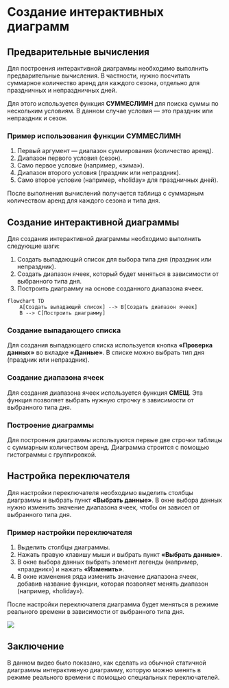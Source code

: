 # Создание интерактивных диаграмм

## Предварительные вычисления

Для построения интерактивной диаграммы необходимо выполнить предварительные вычисления. В частности, нужно посчитать суммарное количество аренд для каждого сезона, отдельно для праздничных и непраздничных дней.

Для этого используется функция **СУММЕСЛИМН** для поиска суммы по нескольким условиям. В данном случае условия — это праздник или непраздник и сезон.

### Пример использования функции СУММЕСЛИМН

1. Первый аргумент — диапазон суммирования (количество аренд).
2. Диапазон первого условия (сезон).
3. Само первое условие (например, «зима»).
4. Диапазон второго условия (праздник или непраздник).
5. Само второе условие (например, «holiday» для праздничных дней).

После выполнения вычислений получается таблица с суммарным количеством аренд для каждого сезона и типа дня.

## Создание интерактивной диаграммы

Для создания интерактивной диаграммы необходимо выполнить следующие шаги:

1. Создать выпадающий список для выбора типа дня (праздник или непраздник).
2. Создать диапазон ячеек, который будет меняться в зависимости от выбранного типа дня.
3. Построить диаграмму на основе созданного диапазона ячеек.

```mermaid
flowchart TD
    A[Создать выпадающий список] --> B[Создать диапазон ячеек]
    B --> C[Построить диаграмму]
```

### Создание выпадающего списка

Для создания выпадающего списка используется кнопка **«Проверка данных»** во вкладке **«Данные»**. В списке можно выбрать тип дня (праздник или непраздник).

### Создание диапазона ячеек

Для создания диапазона ячеек используется функция **СМЕЩ**. Эта функция позволяет выбрать нужную строчку в зависимости от выбранного типа дня.

### Построение диаграммы

Для построения диаграммы используются первые две строчки таблицы с суммарным количеством аренд. Диаграмма строится с помощью гистограммы с группировкой.

## Настройка переключателя

Для настройки переключателя необходимо выделить столбцы диаграммы и выбрать пункт **«Выбрать данные»**. В окне выбора данных нужно изменить значение диапазона ячеек, чтобы он зависел от выбранного типа дня.

### Пример настройки переключателя

1. Выделить столбцы диаграммы.
2. Нажать правую клавишу мыши и выбрать пункт **«Выбрать данные»**.
3. В окне выбора данных выбрать элемент легенды (например, «праздник») и нажать **«Изменить»**.
4. В окне изменения ряда изменить значение диапазона ячеек, добавив название функции, которая позволяет менять диапазон (например, «holiday»).

После настройки переключателя диаграмма будет меняться в режиме реального времени в зависимости от выбранного типа дня.

![](images/СдАД__LEC_09_PART_10_E/000239s_top_7.jpg)

## Заключение

В данном видео было показано, как сделать из обычной статичной диаграммы интерактивную диаграмму, которую можно менять в режиме реального времени с помощью специальных переключателей.